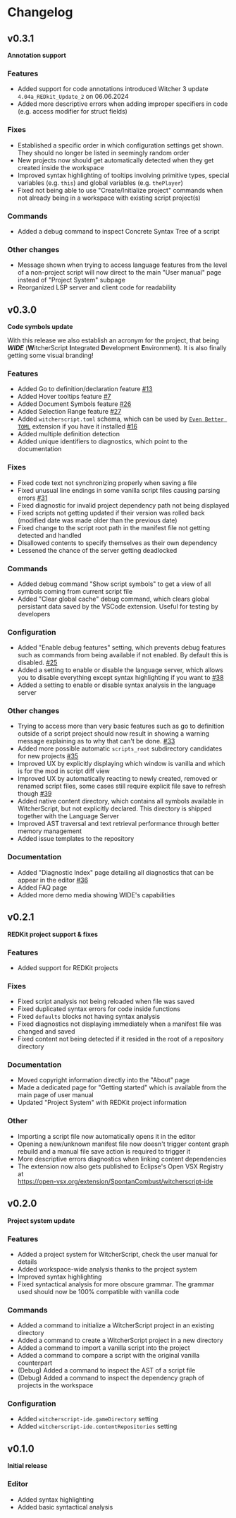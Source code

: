 <!-- Warning: This file is automatically copied from docs/user-manual/changelog.md into editors/vscode/CHANGELOG.md when changes are made to it! -->

# Changelog


## v0.3.1
**Annotation support**

### Features
- Added support for code annotations introduced Witcher 3 update `4.04a_REDkit_Update_2` on 06.06.2024
- Added more descriptive errors when adding improper specifiers in code (e.g. access modifier for struct fields)

### Fixes
- Established a specific order in which configuration settings get shown. They should no longer be listed in seemingly random order
- New projects now should get automatically detected when they get created inside the workspace
- Improved syntax highlighting of tooltips involving primitive types, special variables (e.g. `this`) and global variables (e.g. `thePlayer`)
- Fixed not being able to use "Create/Initialize project" commands when not already being in a workspace with existing script project(s)

### Commands
- Added a debug command to inspect Concrete Syntax Tree of a script

### Other changes
- Message shown when trying to access language features from the level of a non-project script will now direct to the main "User manual" page instead of "Project System" subpage
- Reorganized LSP server and client code for readability


## v0.3.0
**Code symbols update**

With this release we also establish an acronym for the project, that being ***WIDE*** (**W**itcherScript **I**ntegrated **D**evelopment **E**nvironment). 
It is also finally getting some visual branding!

### Features
- Added Go to definition/declaration feature [#13](https://github.com/SpontanCombust/witcherscript-ide/issues/13)
- Added Hover tooltips feature [#7](https://github.com/SpontanCombust/witcherscript-ide/issues/7)
- Added Document Symbols feature [#26](https://github.com/SpontanCombust/witcherscript-ide/issues/26)
- Added Selection Range feature [#27](https://github.com/SpontanCombust/witcherscript-ide/issues/27)
- Added `witcherscript.toml` schema, which can be used by [`Even Better TOML`](https://marketplace.visualstudio.com/items?itemName=tamasfe.even-better-toml) extension if you have it installed [#16](https://github.com/SpontanCombust/witcherscript-ide/issues/16)
- Added multiple definition detection
- Added unique identifiers to diagnostics, which point to the documentation

### Fixes
- Fixed code text not synchronizing properly when saving a file
- Fixed unusual line endings in some vanilla script files causing parsing errors [#31](https://github.com/SpontanCombust/witcherscript-ide/issues/31)
- Fixed diagnostic for invalid project dependency path not being displayed
- Fixed scripts not getting updated if their version was rolled back (modified date was made older than the previous date)
- Fixed change to the script root path in the manifest file not getting detected and handled
- Disallowed contents to specify themselves as their own dependency
- Lessened the chance of the server getting deadlocked

### Commands
- Added debug command "Show script symbols" to get a view of all symbols coming from current script file
- Added "Clear global cache" debug command, which clears global persistant data saved by the VSCode extension. Useful for testing by developers

### Configuration
- Added "Enable debug features" setting, which prevents debug features such as commands from being available if not enabled. By default this is disabled. [#25](https://github.com/SpontanCombust/witcherscript-ide/issues/25)
- Added a setting to enable or disable the language server, which allows you to disable everything except syntax highlighting if you want to [#38](https://github.com/SpontanCombust/witcherscript-ide/issues/38)
- Added a setting to enable or disable syntax analysis in the language server
  
### Other changes
- Trying to access more than very basic features such as go to definition outside of a script project should now result in showing a warning message explaining as to why that can't be done. [#33](https://github.com/SpontanCombust/witcherscript-ide/issues/33)
- Added more possible automatic `scripts_root` subdirectory candidates for new projects [#35](https://github.com/SpontanCombust/witcherscript-ide/issues/35)
- Improved UX by explicitly displaying which window is vanilla and which is for the mod in script diff view
- Improved UX by automatically reacting to newly created, removed or renamed script files, some cases still require explicit file save to refresh though [#39](https://github.com/SpontanCombust/witcherscript-ide/issues/39)
- Added native content directory, which contains all symbols available in WitcherScript, but not explicitly declared. This directory is shipped together with the Language Server
- Improved AST traversal and text retrieval performance through better memory management
- Added issue templates to the repository

### Documentation
- Added "Diagnostic Index" page detailing all diagnostics that can be appear in the editor [#36](https://github.com/SpontanCombust/witcherscript-ide/issues/36)
- Added FAQ page
- Added more demo media showing WIDE's capabilities


## v0.2.1
**REDKit project support & fixes**

### Features
- Added support for REDKit projects

### Fixes
- Fixed script analysis not being reloaded when file was saved
- Fixed duplicated syntax errors for code inside functions
- Fixed `defaults` blocks not having syntax analysis
- Fixed diagnostics not displaying immediately when a manifest file was changed and saved
- Fixed content not being detected if it resided in the root of a repository directory

### Documentation
- Moved copyright information directly into the "About" page
- Made a dedicated page for "Getting started" which is available from the main page of user manual
- Updated "Project System" with REDKit project information

### Other
- Importing a script file now automatically opens it in the editor
- Opening a new/unknown manifest file now doesn't trigger content graph rebuild and a manual file save action is required to trigger it
- More descriptive errors diagnostics when linking content dependencies
- The extension now also gets published to Eclipse's Open VSX Registry at   
<https://open-vsx.org/extension/SpontanCombust/witcherscript-ide>


## v0.2.0
**Project system update**

### Features
- Added a project system for WitcherScript, check the user manual for details
- Added workspace-wide analysis thanks to the project system
- Improved syntax highlighting 
- Fixed syntactical analysis for more obscure grammar. The grammar used should now be 100% compatible with vanilla code

### Commands
- Added a command to initialize a WitcherScript project in an existing directory
- Added a command to create a WitcherScript project in a new directory
- Added a command to import a vanilla script into the project
- Added a command to compare a script with the original vanilla counterpart
- (Debug) Added a command to inspect the AST of a script file
- (Debug) Added a command to inspect the dependency graph of projects in the workspace 

### Configuration
- Added `witcherscript-ide.gameDirectory` setting
- Added `witcherscript-ide.contentRepositories` setting


## v0.1.0
**Initial release**

### Editor
- Added syntax highlighting
- Added basic syntactical analysis